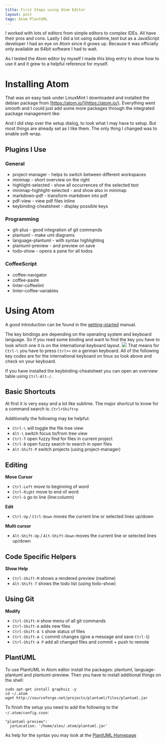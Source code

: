 ```yaml
---
title: First Steps using Atom Editor
layout: post
tags: Atom PlantUML
---
```


I worked with lots of editors from simple editors to complex IDEs. All have their
pros and cons. Lastly I did a lot using sublime_text but as a JavaScript developer
I had an eye on Atom since it grows up. Because it was officially only available
as 64bit software I had to wait.

As I tested the Atom editor by myself I made this blog entry to show how to use it
and it grew to a helpful reference for myself.


Installing Atom
================================================================================
That was an easy task under LinuxMint I downloaded and installed the debian package
from [https://atom.io/](https://atom.io/). Everything went smooth and I could just
add some more packages through the integrated package management like:

And I did step over the setup dialog, to look what I may have to setup. But most
things are already set as I like them.
The only thing I changed was to enable soft-wrap.


Plugins I Use
--------------------------------------------------------------------------------
### General
- project-manager - helps to switch between different workspaces
- minimap - short overview on the right
- highlight-selected - show all occurrences of the selected text
- minimap-highlight-selected - and show also in minimap
- markdown-pdf - transform markdown into pdf
- pdf-view - view pdf files inline
- keybinding-cheatsheet - display possible keys

### Programming
- git-plus - good integration of git commands
- plantuml - make uml diagrams
- language-plantuml - with syntax highlighting
- plantuml-preview - and preview on save
- todo-show - opens a pane for all todos

### CoffeeScript
- coffee-navigator
- coffee-paste
- linter-coffeelint
- linter-coffee-variables


Using Atom
================================================================================
A good introduction can be found in the
[getting-started](https://atom.io/docs/latest/getting-started-atom-basics) manual.

The key bindings are depending on the operating system and keyboard language.
So if you read some binding and want to find the key you have to look which one
it is on the international keyboard layout.
![](https://upload.wikimedia.org/wikipedia/commons/thumb/d/da/KB_United_Kingdom.svg/900px-KB_United_Kingdom.svg.png)
That means for `Ctrl-\` you have to press `Ctrl+<` on a german keyboard. All of the following key codes are for the international keyboard on linux so look above and check on your keyboard.

If you have installed the keybinding-cheatsheet you can open an overview table using `Ctrl-Alt-/`.


Basic Shortcuts
--------------------------------------------------------------------------------
At first it is very easy and a lot like sublime. The major shortcut to know for
a command search is: `Ctrl+Shift+p`

Additionally the following may be helpful:
- `Ctrl-\` will toggle the file tree view
- `Alt-\` switch focus to/from tree view
- `Ctrl-T` open fuzzy find for files in current project
- `Ctrl-B` open fuzzy search to search in open files
- `Alt-Shift-P` switch projects (using project-manager)


Editing
--------------------------------------------------------------------------------
**Move Cursor**
- `Ctrl-Left` move to beginning of word
- `Ctrl-Right` move to end of word
- `Ctrl-G` go to line (line:column)

**Edit**
- `Ctrl-Up` / `Ctrl-Down` moves the current line or selected lines up/down

**Multi cursor**
- `Alt-Shift-Up` / `Alt-Shift-Down` moves the current line or selected lines up/down


Code Specific Helpers
--------------------------------------------------------------------------------
**Show Help**
- `Ctrl-Shift-M` shows a rendered preview (realtime)
- `Alt-Shift-T` shows the todo list (using todo-show)


Using Git
--------------------------------------------------------------------------------

**Modify**
- `Ctrl-Shift-H` show menu of all git commands
- `Ctrl-Shift-A` adds new files
- `Ctrl-Shift-A S` show status of files
- `Ctrl-Shift-A C` commit changes (give a message and save `Ctrl-S`)
- `Ctrl-Shift-A P` add all changed files and commit + push to remote


PlantUML
--------------------------------------------------------------------------------
To use PlantUML in Atom editor install the packages: plantuml, language-plantuml
and plantuml-preview. Then you have to install additional things on the shell:

    sudo apt-get install graphviz -y
    cd ~/.atom
    wget http://sourceforge.net/projects/plantuml/files/plantuml.jar

To finish the setup you need to add the following to the `~/.atom/config.cson`:

    "plantuml-preview":
      jarLocation: '/home/alex/.atom/plantuml.jar'

As help for the syntax you may look at the
[PlantUML Homepage](http://plantuml.com/sequence.html)
